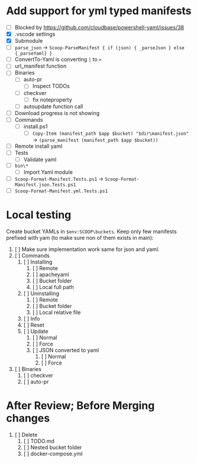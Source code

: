 # Add support for yml typed manifests

- [ ] Blocked by <https://github.com/cloudbase/powershell-yaml/issues/38>
- [x] .vscode settings
- [x] Submodule
- [ ] `parse_json` -> `Scoop-ParseManifest { if (json) { _parseJson } else {_parseYaml} }`
- [ ] ConvertTo-Yaml is converting `|` to `>`
- [ ] url_manifest function
- [ ] Binaries
    - [ ] auto-pr
        - [ ] Inspect TODOs
    - [ ] checkver
        - [ ] fix noteproperty
    - [ ] autoupdate function call
- [ ] Download progress is not showing
- [ ] Commands
    - [ ] install.ps1
        - [ ] `Copy-Item (manifest_path $app $bucket) "$dir\manifest.json"` -> `(parse_manifest (manifest_path $app $bucket))`
- [ ] Remote install yaml
- [ ] Tests
  - [ ] Validate yaml
- [ ] `bin\*`
    - [ ] Import Yaml module
- [ ] `Scoop-Format-Manifest.Tests.ps1` -> `Scoop-Format-Manifest.json.Tests.ps1`
- [ ] `Scoop-Format-Manifest.yml.Tests.ps1`

# Local testing

Create bucket YAMLs in `$env:SCOOP\buckets`. Keep only few manifests prefixed with yam (to make sure non of them exists in main):

1. [ ] Make sure implementation work same for json and yaml.
1. [ ] Commands
    1. [ ] Installing
        1. [ ] Remote
        1. [ ] apacheyaml
        1. [ ] Bucket folder
        1. [ ] Local full path
    1. [ ] Uninstalling
        1. [ ] Remote
        1. [ ] Bucket folder
        1. [ ] Local relative file
    1. [ ] Info
    1. [ ] Reset
    1. [ ] Update
        1. [ ] Normal
        1. [ ] Force
        1. [ ] JSON converted to yaml
            1. [ ] Normal
            1. [ ] Force
1. [ ] Binaries
    1. [ ] checkver
    1. [ ] auto-pr

# After Review; Before Merging changes

1. [ ] Delete
   1. [ ] TODO.md
   1. [ ] Nested bucket folder
   1. [ ] docker-compose.yml
